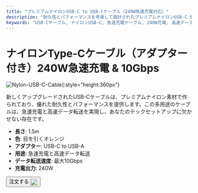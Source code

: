 ```yaml
---
title: "プレミアムナイロンUSB-C to USB-Cケーブル（240W急速充電対応）"
description: "耐久性とパフォーマンスを考慮して設計されたプレミアムナイロンUSB-C to USB-Cケーブルで、高速データ転送と急速充電を体験してください。"
keywords: "USB-Cケーブル, ナイロンUSB-C, 急速充電ケーブル, 240W充電, 高速データ転送"
---
```


# ナイロンType-Cケーブル（アダプター付き）240W急速充電 & 10Gbps

![Nylon-USB-C-Cable](https://assets.openterface.com/images/product/part/nylon-usb-c-cable.jpg){:style="height:360px"}

新しくアップグレードされたUSB-Cケーブルは、プレミアムナイロン素材で作られており、優れた耐久性とパフォーマンスを提供します。この多用途のケーブルは、急速充電と高速データ転送を実現し、あなたのテックセットアップに欠かせない存在です。

- **長さ**: 1.5m
- **色**: 目を引くオレンジ
- **アダプター**: USB-C to USB-A
- **用途**: 急速充電と高速データ転送
- **データ転送速度**: 最大10Gbps
- **充電出力**: 240W

<button class="md-button" onclick="window.location.href='https://shop.techxartisan.com/products/upgraded-nylon-usb-c-cable-240w-fast-charging-10gbps-data-transfer-1-5m-with-usb-a-adapter-eye-catching-orange'"> 注文する <img src="https://assets.openterface.com/images/trademark/txa.svg" alt="TxA Shop" style="vertical-align: middle; height: 20px;"></button>
